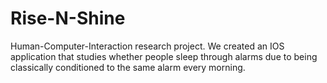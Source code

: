 # Rise-N-Shine
Human-Computer-Interaction research project. We created an IOS application that studies whether people sleep through alarms due to being classically conditioned to the same alarm every morning.
